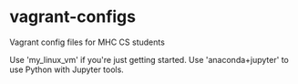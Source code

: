 # vagrant-configs
Vagrant config files for MHC CS students

Use 'my_linux_vm' if you're just getting started. Use 'anaconda+jupyter' to use Python with Jupyter tools.

